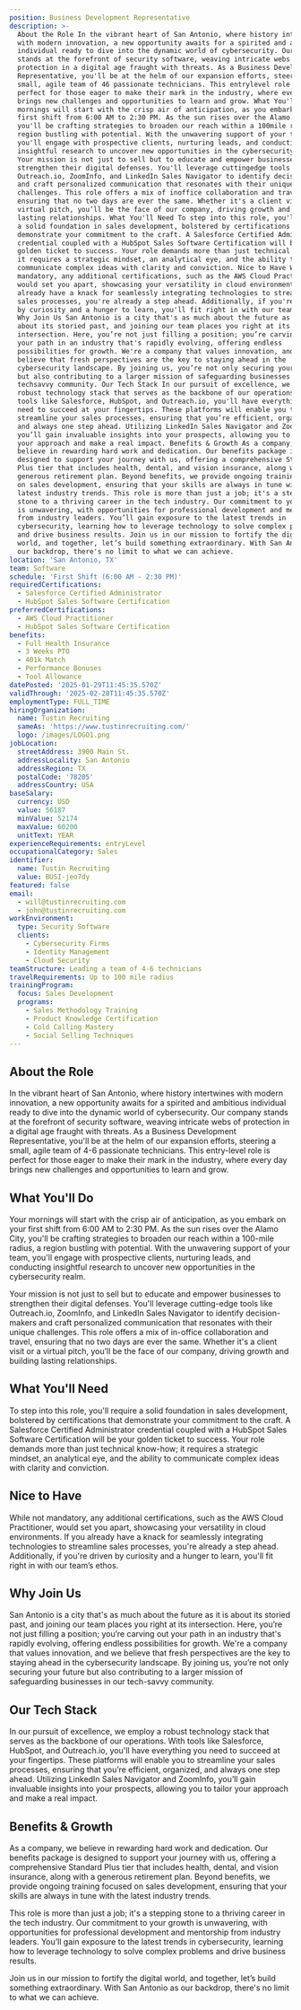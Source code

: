 ```yaml
---
position: Business Development Representative
description: >-
  About the Role In the vibrant heart of San Antonio, where history intertwines
  with modern innovation, a new opportunity awaits for a spirited and ambitious
  individual ready to dive into the dynamic world of cybersecurity. Our company
  stands at the forefront of security software, weaving intricate webs of
  protection in a digital age fraught with threats. As a Business Development
  Representative, you'll be at the helm of our expansion efforts, steering a
  small, agile team of 46 passionate technicians. This entrylevel role is
  perfect for those eager to make their mark in the industry, where every day
  brings new challenges and opportunities to learn and grow. What You'll Do Your
  mornings will start with the crisp air of anticipation, as you embark on your
  first shift from 6:00 AM to 2:30 PM. As the sun rises over the Alamo City,
  you'll be crafting strategies to broaden our reach within a 100mile radius, a
  region bustling with potential. With the unwavering support of your team,
  you'll engage with prospective clients, nurturing leads, and conducting
  insightful research to uncover new opportunities in the cybersecurity realm.
  Your mission is not just to sell but to educate and empower businesses to
  strengthen their digital defenses. You'll leverage cuttingedge tools like
  Outreach.io, ZoomInfo, and LinkedIn Sales Navigator to identify decisionmakers
  and craft personalized communication that resonates with their unique
  challenges. This role offers a mix of inoffice collaboration and travel,
  ensuring that no two days are ever the same. Whether it's a client visit or a
  virtual pitch, you’ll be the face of our company, driving growth and building
  lasting relationships. What You'll Need To step into this role, you'll require
  a solid foundation in sales development, bolstered by certifications that
  demonstrate your commitment to the craft. A Salesforce Certified Administrator
  credential coupled with a HubSpot Sales Software Certification will be your
  golden ticket to success. Your role demands more than just technical knowhow;
  it requires a strategic mindset, an analytical eye, and the ability to
  communicate complex ideas with clarity and conviction. Nice to Have While not
  mandatory, any additional certifications, such as the AWS Cloud Practitioner,
  would set you apart, showcasing your versatility in cloud environments. If you
  already have a knack for seamlessly integrating technologies to streamline
  sales processes, you're already a step ahead. Additionally, if you're driven
  by curiosity and a hunger to learn, you'll fit right in with our team’s ethos.
  Why Join Us San Antonio is a city that's as much about the future as it is
  about its storied past, and joining our team places you right at its
  intersection. Here, you’re not just filling a position; you’re carving out
  your path in an industry that's rapidly evolving, offering endless
  possibilities for growth. We're a company that values innovation, and we
  believe that fresh perspectives are the key to staying ahead in the
  cybersecurity landscape. By joining us, you’re not only securing your future
  but also contributing to a larger mission of safeguarding businesses in our
  techsavvy community. Our Tech Stack In our pursuit of excellence, we employ a
  robust technology stack that serves as the backbone of our operations. With
  tools like Salesforce, HubSpot, and Outreach.io, you'll have everything you
  need to succeed at your fingertips. These platforms will enable you to
  streamline your sales processes, ensuring that you’re efficient, organized,
  and always one step ahead. Utilizing LinkedIn Sales Navigator and ZoomInfo,
  you’ll gain invaluable insights into your prospects, allowing you to tailor
  your approach and make a real impact. Benefits & Growth As a company, we
  believe in rewarding hard work and dedication. Our benefits package is
  designed to support your journey with us, offering a comprehensive Standard
  Plus tier that includes health, dental, and vision insurance, along with a
  generous retirement plan. Beyond benefits, we provide ongoing training focused
  on sales development, ensuring that your skills are always in tune with the
  latest industry trends. This role is more than just a job; it's a stepping
  stone to a thriving career in the tech industry. Our commitment to your growth
  is unwavering, with opportunities for professional development and mentorship
  from industry leaders. You’ll gain exposure to the latest trends in
  cybersecurity, learning how to leverage technology to solve complex problems
  and drive business results. Join us in our mission to fortify the digital
  world, and together, let’s build something extraordinary. With San Antonio as
  our backdrop, there's no limit to what we can achieve.
location: 'San Antonio, TX'
team: Software
schedule: 'First Shift (6:00 AM - 2:30 PM)'
requiredCertifications:
  - Salesforce Certified Administrator
  - HubSpot Sales Software Certification
preferredCertifications:
  - AWS Cloud Practitioner
  - HubSpot Sales Software Certification
benefits:
  - Full Health Insurance
  - 3 Weeks PTO
  - 401k Match
  - Performance Bonuses
  - Tool Allowance
datePosted: '2025-01-29T11:45:35.570Z'
validThrough: '2025-02-28T11:45:35.570Z'
employmentType: FULL_TIME
hiringOrganization:
  name: Tustin Recruiting
  sameAs: 'https://www.tustinrecruiting.com/'
  logo: /images/LOGO1.png
jobLocation:
  streetAddress: 3900 Main St.
  addressLocality: San Antonio
  addressRegion: TX
  postalCode: '78205'
  addressCountry: USA
baseSalary:
  currency: USD
  value: 56187
  minValue: 52174
  maxValue: 60200
  unitText: YEAR
experienceRequirements: entryLevel
occupationalCategory: Sales
identifier:
  name: Tustin Recruiting
  value: BUSI-jeo7dy
featured: false
email:
  - will@tustinrecruiting.com
  - john@tustinrecruiting.com
workEnvironment:
  type: Security Software
  clients:
    - Cybersecurity Firms
    - Identity Management
    - Cloud Security
teamStructure: Leading a team of 4-6 technicians
travelRequirements: Up to 100 mile radius
trainingProgram:
  focus: Sales Development
  programs:
    - Sales Methodology Training
    - Product Knowledge Certification
    - Cold Calling Mastery
    - Social Selling Techniques
---
```




## About the Role

In the vibrant heart of San Antonio, where history intertwines with modern innovation, a new opportunity awaits for a spirited and ambitious individual ready to dive into the dynamic world of cybersecurity. Our company stands at the forefront of security software, weaving intricate webs of protection in a digital age fraught with threats. As a Business Development Representative, you'll be at the helm of our expansion efforts, steering a small, agile team of 4-6 passionate technicians. This entry-level role is perfect for those eager to make their mark in the industry, where every day brings new challenges and opportunities to learn and grow.

## What You'll Do

Your mornings will start with the crisp air of anticipation, as you embark on your first shift from 6:00 AM to 2:30 PM. As the sun rises over the Alamo City, you'll be crafting strategies to broaden our reach within a 100-mile radius, a region bustling with potential. With the unwavering support of your team, you'll engage with prospective clients, nurturing leads, and conducting insightful research to uncover new opportunities in the cybersecurity realm.

Your mission is not just to sell but to educate and empower businesses to strengthen their digital defenses. You'll leverage cutting-edge tools like Outreach.io, ZoomInfo, and LinkedIn Sales Navigator to identify decision-makers and craft personalized communication that resonates with their unique challenges. This role offers a mix of in-office collaboration and travel, ensuring that no two days are ever the same. Whether it's a client visit or a virtual pitch, you’ll be the face of our company, driving growth and building lasting relationships.

## What You'll Need

To step into this role, you'll require a solid foundation in sales development, bolstered by certifications that demonstrate your commitment to the craft. A Salesforce Certified Administrator credential coupled with a HubSpot Sales Software Certification will be your golden ticket to success. Your role demands more than just technical know-how; it requires a strategic mindset, an analytical eye, and the ability to communicate complex ideas with clarity and conviction.

## Nice to Have

While not mandatory, any additional certifications, such as the AWS Cloud Practitioner, would set you apart, showcasing your versatility in cloud environments. If you already have a knack for seamlessly integrating technologies to streamline sales processes, you're already a step ahead. Additionally, if you're driven by curiosity and a hunger to learn, you'll fit right in with our team’s ethos.

## Why Join Us

San Antonio is a city that's as much about the future as it is about its storied past, and joining our team places you right at its intersection. Here, you’re not just filling a position; you’re carving out your path in an industry that's rapidly evolving, offering endless possibilities for growth. We're a company that values innovation, and we believe that fresh perspectives are the key to staying ahead in the cybersecurity landscape. By joining us, you’re not only securing your future but also contributing to a larger mission of safeguarding businesses in our tech-savvy community.

## Our Tech Stack

In our pursuit of excellence, we employ a robust technology stack that serves as the backbone of our operations. With tools like Salesforce, HubSpot, and Outreach.io, you'll have everything you need to succeed at your fingertips. These platforms will enable you to streamline your sales processes, ensuring that you’re efficient, organized, and always one step ahead. Utilizing LinkedIn Sales Navigator and ZoomInfo, you’ll gain invaluable insights into your prospects, allowing you to tailor your approach and make a real impact.

## Benefits & Growth

As a company, we believe in rewarding hard work and dedication. Our benefits package is designed to support your journey with us, offering a comprehensive Standard Plus tier that includes health, dental, and vision insurance, along with a generous retirement plan. Beyond benefits, we provide ongoing training focused on sales development, ensuring that your skills are always in tune with the latest industry trends. 

This role is more than just a job; it's a stepping stone to a thriving career in the tech industry. Our commitment to your growth is unwavering, with opportunities for professional development and mentorship from industry leaders. You’ll gain exposure to the latest trends in cybersecurity, learning how to leverage technology to solve complex problems and drive business results.

Join us in our mission to fortify the digital world, and together, let’s build something extraordinary. With San Antonio as our backdrop, there's no limit to what we can achieve.
